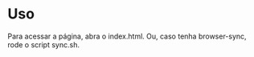 # Uso

Para acessar a página, abra o index.html. Ou, caso tenha browser-sync, rode o script sync.sh.
